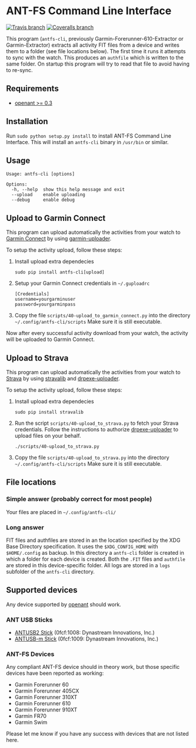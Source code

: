ANT-FS Command Line Interface
=============================

[![Travis branch](https://img.shields.io/travis/Tigge/antfs-cli/master.svg)](https://travis-ci.org/Tigge/antfs-cli)
[![Coveralls branch](https://img.shields.io/coveralls/Tigge/antfs-cli/master.svg)](https://coveralls.io/r/Tigge/antfs-cli?branch=master)

This program (`antfs-cli`, previously Garmin-Forerunner-610-Extractor or
Garmin-Extractor) extracts all activity FIT files from a device and writes
them to a folder (see file locations below). The first time it runs it
attempts to sync with the watch. This produces an `authfile` which is written
to the same folder. On startup this program will try to read that file to
avoid having to re-sync.

Requirements
------------

- [openant >= 0.3](https://github.com/Tigge/openant)

Installation
------------

Run `sudo python setup.py install` to install ANT-FS Command Line Interface. This
will install an `antfs-cli` binary in `/usr/bin` or similar.


Usage
-----

    Usage: antfs-cli [options]

    Options:
      -h, --help  show this help message and exit
      --upload    enable uploading
      --debug     enable debug

Upload to Garmin Connect
------------------------

This program can upload automatically the activities from your watch to [Garmin Connect](https://connect.garmin.com) by using [garmin-uploader](https://github.com/La0/garmin-uploader).

To setup the activity upload, follow these steps:

 1. Install upload extra dependecies
    ```
    sudo pip install antfs-cli[upload]
    ```
 2. Setup your Garmin Connect credentials in `~/.guploadrc`
    ```
    [Credentials]
    username=yourgarminuser
    password=yourgarminpass
    ```
 3. Copy the file `scripts/40-upload_to_garmin_connect.py` into the directory `~/.config/antfs-cli/scripts`
    Make sure it is still executable.

Now after every successful activity download from your watch, the activity will be uploaded to Garmin Connect.

Upload to Strava
------------------------
This program can upload automatically the activities from your watch to [Strava](https://strava.com) by using [stravalib](https://github.com/hozn/stravalib) and [drpexe-uploader](https://github.com/mscansian/drpexe-uploader).

To setup the activity upload, follow these steps:

 1. Install upload extra dependecies
    ```
    sudo pip install stravalib
    ```
 2. Run the script `scripts/40-upload_to_strava.py` to fetch your Strava credentials. Follow the instructions to authorize [drpexe-uploader](https://github.com/mscansian/drpexe-uploader) to upload files on your behalf.
    ```
    ./scripts/40-upload_to_strava.py
    ```
 3. Copy the file `scripts/40-upload_to_strava.py` into the directory `~/.config/antfs-cli/scripts`
    Make sure it is still executable.

File locations
--------------

### Simple answer (probably correct for most people)

Your files are placed in `~/.config/antfs-cli/`

### Long answer

FIT files and authfiles are stored in an the location specified by the XDG
Base Directory specification. It uses the `$XDG_CONFIG_HOME` with
`$HOME/.config` as backup. In this directory a `antfs-cli` folder is created
in which a folder for each device is created. Both the `.FIT` files and
`authfile` are stored in this device-specific folder. All logs are stored
in a `logs` subfolder of the `antfs-cli` directory.

Supported devices
-----------------

Any device supported by [openant](https://github.com/Tigge/openant) should work.

### ANT USB Sticks

 - [ANTUSB2 Stick](http://www.thisisant.com/developer/components/antusb2/)
 (0fcf:1008: Dynastream Innovations, Inc.)
 - [ANTUSB-m Stick](http://www.thisisant.com/developer/components/antusb-m/)
 (0fcf:1009: Dynastream Innovations, Inc.)

### ANT-FS Devices

Any compliant ANT-FS device should in theory work, but those specific devices
have been reported as working:

 - Garmin Forerunner 60
 - Garmin Forerunner 405CX
 - Garmin Forerunner 310XT
 - Garmin Forerunner 610
 - Garmin Forerunner 910XT
 - Garmin FR70
 - Garmin Swim

Please let me know if you have any success with devices that are not listed here.
